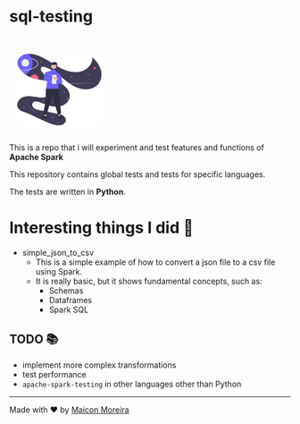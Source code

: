 # sql-testing

<br>
<img src="./assets/readme_image.svg" alt="Readme Image" width="30%" style="margin: 1em;">
<br>

This is a repo that i will experiment and test features and functions of <strong>Apache Spark</strong>

This repository contains global tests and tests for specific languages.

The tests are written in <strong>Python</strong>.

# Interesting things I did 🎈

- simple_json_to_csv
  - This is a simple example of how to convert a json file to a csv file using Spark.
  - It is really basic, but it shows fundamental concepts, such as:
    - Schemas
    - Dataframes
    - Spark SQL

## TODO 📚

- implement more complex transformations
- test performance
- `apache-spark-testing` in other languages other than Python

<hr>

Made with ❤️ by <a href="https://www.linkedin.com/in/maicon-moreira-38ab691a4/">Maicon Moreira</a>
